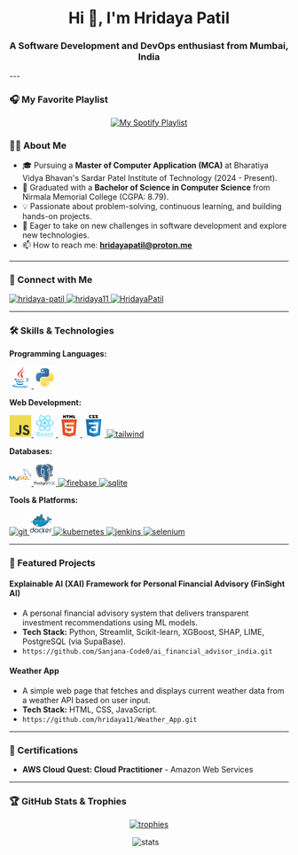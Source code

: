 <h1 align="center">Hi 👋, I'm Hridaya Patil</h1>
<h3 align="center">A Software Development and DevOps enthusiast from Mumbai, India</h3>
---

### 🎧 My Favorite Playlist

<p align="center">
<a href="https://open.spotify.com/playlist/7Jrd4s7pKbngo65JE2GAh1">
<img src="https://i.scdn.co/image/ab67706c0000bebb3283870349ac214e9f7831f4" alt="My Spotify Playlist" width="300"/>
</a>
</p>

### 🧑‍💻 About Me

- 🎓 Pursuing a **Master of Computer Application (MCA)** at Bharatiya Vidya Bhavan's Sardar Patel Institute of Technology (2024 - Present).
- 🔬 Graduated with a **Bachelor of Science in Computer Science** from Nirmala Memorial College (CGPA: 8.79).
- 💡 Passionate about problem-solving, continuous learning, and building hands-on projects.
- 🌱 Eager to take on new challenges in software development and explore new technologies.
- 📫 How to reach me: **hridayapatil@proton.me**

---

### 🤝 Connect with Me

<p align="left">
  <a href="https://linkedin.com/in/hridaya-patil-074a17214" target="_blank">
    <img src="https://raw.githubusercontent.com/rahuldkjain/github-profile-readme-generator/master/src/images/icons/Social/linked-in-alt.svg" alt="hridaya-patil" height="30" width="40" />
  </a>
  <a href="https://github.com/hridaya11" target="_blank">
    <img src="https://raw.githubusercontent.com/rahuldkjain/github-profile-readme-generator/master/src/images/icons/Social/github.svg" alt="hridaya11" height="30" width="40" />
  </a>
  <a href="https://leetcode.com/u/HridayaPatil/" target="_blank">
    <img src="https://raw.githubusercontent.com/rahuldkjain/github-profile-readme-generator/master/src/images/icons/Social/leet-code.svg" alt="HridayaPatil" height="30" width="40" />
  </a>
</p>

---

### 🛠️ Skills & Technologies

**Programming Languages:**
<p align="left">
  <a href="https://www.java.com" target="_blank" rel="noreferrer"> <img src="https://raw.githubusercontent.com/devicons/devicon/master/icons/java/java-original.svg" alt="java" width="40" height="40"/> </a>
  <a href="https://www.python.org" target="_blank" rel="noreferrer"> <img src="https://raw.githubusercontent.com/devicons/devicon/master/icons/python/python-original.svg" alt="python" width="40" height="40"/> </a>
</p>

**Web Development:**
<p align="left">
  <a href="https://developer.mozilla.org/en-US/docs/Web/JavaScript" target="_blank" rel="noreferrer"> <img src="https://raw.githubusercontent.com/devicons/devicon/master/icons/javascript/javascript-original.svg" alt="javascript" width="40" height="40"/> </a>
  <a href="https://reactjs.org/" target="_blank" rel="noreferrer"> <img src="https://raw.githubusercontent.com/devicons/devicon/master/icons/react/react-original-wordmark.svg" alt="react" width="40" height="40"/> </a>
  <a href="https://www.w3.org/html/" target="_blank" rel="noreferrer"> <img src="https://raw.githubusercontent.com/devicons/devicon/master/icons/html5/html5-original-wordmark.svg" alt="html5" width="40" height="40"/> </a>
  <a href="https://www.w3schools.com/css/" target="_blank" rel="noreferrer"> <img src="https://raw.githubusercontent.com/devicons/devicon/master/icons/css3/css3-original-wordmark.svg" alt="css3" width="40" height="40"/> </a>
  <a href="https://tailwindcss.com/" target="_blank" rel="noreferrer"> <img src="https://www.vectorlogo.zone/logos/tailwindcss/tailwindcss-icon.svg" alt="tailwind" width="40" height="40"/> </a>
</p>

**Databases:**
<p align="left">
  <a href="https://www.mysql.com/" target="_blank" rel="noreferrer"> <img src="https://raw.githubusercontent.com/devicons/devicon/master/icons/mysql/mysql-original-wordmark.svg" alt="mysql" width="40" height="40"/> </a>
  <a href="https://www.postgresql.org" target="_blank" rel="noreferrer"> <img src="https://raw.githubusercontent.com/devicons/devicon/master/icons/postgresql/postgresql-original-wordmark.svg" alt="postgresql" width="40" height="40"/> </a>
  <a href="https://firebase.google.com/" target="_blank" rel="noreferrer"> <img src="https://www.vectorlogo.zone/logos/firebase/firebase-icon.svg" alt="firebase" width="40" height="40"/> </a>
  <a href="https://www.sqlite.org/" target="_blank" rel="noreferrer"> <img src="https://www.vectorlogo.zone/logos/sqlite/sqlite-icon.svg" alt="sqlite" width="40" height="40"/> </a>
</p>

**Tools & Platforms:**
<p align="left">
  <a href="https://git-scm.com/" target="_blank" rel="noreferrer"> <img src="https://www.vectorlogo.zone/logos/git-scm/git-scm-icon.svg" alt="git" width="40" height="40"/> </a>
  <a href="https://www.docker.com/" target="_blank" rel="noreferrer"> <img src="https://raw.githubusercontent.com/devicons/devicon/master/icons/docker/docker-original-wordmark.svg" alt="docker" width="40" height="40"/> </a>
  <a href="https://kubernetes.io" target="_blank" rel="noreferrer"> <img src="https://www.vectorlogo.zone/logos/kubernetes/kubernetes-icon.svg" alt="kubernetes" width="40" height="40"/> </a>
  <a href="https://www.jenkins.io" target="_blank" rel="noreferrer"> <img src="https://www.vectorlogo.zone/logos/jenkins/jenkins-icon.svg" alt="jenkins" width="40" height="40"/> </a>
  <a href="https://www.selenium.dev" target="_blank" rel="noreferrer"> <img src="https://raw.githubusercontent.com/detain/svg-logos/780f25886640cef088af9941846552f8ce6f2e8f/svg/selenium-logo.svg" alt="selenium" width="40" height="40"/> </a>
</p>

---

### 📌 Featured Projects

#### **Explainable AI (XAI) Framework for Personal Financial Advisory (FinSight AI)**
- A personal financial advisory system that delivers transparent investment recommendations using ML models.
- **Tech Stack:** Python, Streamlit, Scikit-learn, XGBoost, SHAP, LIME, PostgreSQL (via SupaBase).
- `https://github.com/Sanjana-Code0/ai_financial_advisor_india.git`

#### **Weather App**
- A simple web page that fetches and displays current weather data from a weather API based on user input.
- **Tech Stack:** HTML, CSS, JavaScript.
- `https://github.com/hridaya11/Weather_App.git`

---

### 📜 Certifications
- **AWS Cloud Quest: Cloud Practitioner** - Amazon Web Services

---

### 🏆 GitHub Stats & Trophies

<p align="center">
  <a href="https://github.com/ryo-ma/github-profile-trophy">
    <img src="https://github-profile-trophy.vercel.app/?username=hridaya11&theme=radical&no-frame=true&no-bg=true" alt="trophies"/>
  </a>
</p>

<p align="center">
  <img align="center" src="https://github-readme-stats.vercel.app/api?username=hridaya11&show_icons=true&locale=en&theme=radical" alt="stats"/>
    
<!--   <img align="center" src="https://github-readme-streak-stats.herokuapp.com/?user=hridaya11&theme=radical" alt="streak"/>
</p>
<br>
<p align="center">
  <img src="https://github-readme-activity-graph.cyclic.app/graph?username=hridaya11&theme=github-compact" alt="activity graph" />
</p>
 -->
